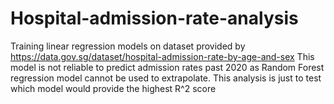 # Hospital-admission-rate-analysis
Training linear regression models on dataset provided by https://data.gov.sg/dataset/hospital-admission-rate-by-age-and-sex
This model is not reliable to predict admission rates past 2020 as Random Forest regression model cannot be used to extrapolate.
This analysis is just to test which model would provide the highest R^2 score
